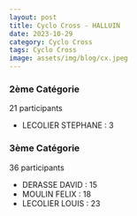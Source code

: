 ```yaml
---
layout: post
title: Cyclo Cross - HALLUIN
date: 2023-10-29
category: Cyclo Cross
tags: Cyclo Cross
image: assets/img/blog/cx.jpeg
---
```


### 2ème Catégorie
21 participants
- LECOLIER STEPHANE : 3

### 3ème Catégorie
36 participants
- DERASSE DAVID : 15
- MOULIN FELIX : 18
- LECOLIER LOUIS : 23
